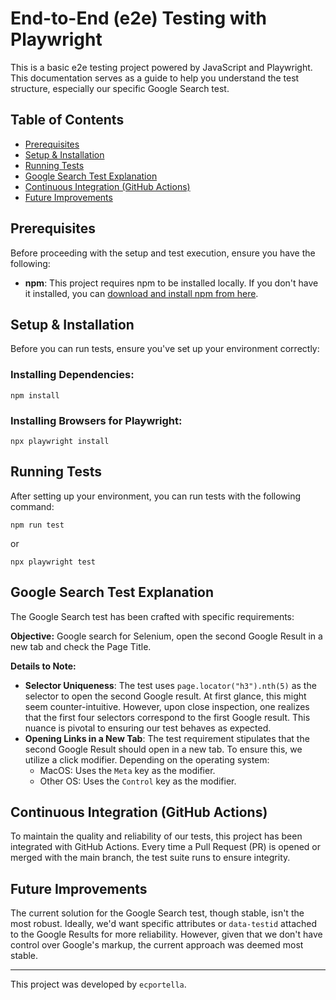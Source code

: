 # End-to-End (e2e) Testing with Playwright

This is a basic e2e testing project powered by JavaScript and Playwright. This documentation serves as a guide to help you understand the test structure, especially our specific Google Search test.

## Table of Contents

- [Prerequisites](#prerequisites)
- [Setup & Installation](#setup--installation)
- [Running Tests](#running-tests)
- [Google Search Test Explanation](#google-search-test-explanation)
- [Continuous Integration (GitHub Actions)](#continuous-integration-github-actions)
- [Future Improvements](#future-improvements)

## Prerequisites

Before proceeding with the setup and test execution, ensure you have the following:

- **npm**: This project requires npm to be installed locally. If you don't have it installed, you can [download and install npm from here](https://www.npmjs.com/get-npm).

## Setup & Installation

Before you can run tests, ensure you've set up your environment correctly:

### Installing Dependencies:

```
npm install
```

### Installing Browsers for Playwright:

```
npx playwright install
```

## Running Tests

After setting up your environment, you can run tests with the following command:

```
npm run test
```

or

```
npx playwright test
```

## Google Search Test Explanation

The Google Search test has been crafted with specific requirements:

**Objective:** Google search for Selenium, open the second Google Result in a new tab and check the Page Title.

**Details to Note:**

- **Selector Uniqueness**: The test uses `page.locator("h3").nth(5)` as the selector to open the second Google result. At first glance, this might seem counter-intuitive. However, upon close inspection, one realizes that the first four selectors correspond to the first Google result. This nuance is pivotal to ensuring our test behaves as expected.
- **Opening Links in a New Tab**: The test requirement stipulates that the second Google Result should open in a new tab. To ensure this, we utilize a click modifier. Depending on the operating system:
  - MacOS: Uses the `Meta` key as the modifier.
  - Other OS: Uses the `Control` key as the modifier.

## Continuous Integration (GitHub Actions)

To maintain the quality and reliability of our tests, this project has been integrated with GitHub Actions. Every time a Pull Request (PR) is opened or merged with the main branch, the test suite runs to ensure integrity.

## Future Improvements

The current solution for the Google Search test, though stable, isn't the most robust. Ideally, we'd want specific attributes or `data-testid` attached to the Google Results for more reliability. However, given that we don't have control over Google's markup, the current approach was deemed most stable.

---

This project was developed by `ecportella`.
